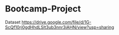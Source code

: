 # Bootcamp-Project
Dataset https://drive.google.com/file/d/1G-ScQf10rj0gdHhdLSlt3ub3nnr3iAHN/view?usp=sharing
